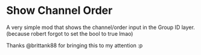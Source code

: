 # Show Channel Order

A very simple mod that shows the channel/order input in the Group ID layer. (because robert forgot to set the bool to true lmao)

Thanks @brittank88 for bringing this to my attention :p
